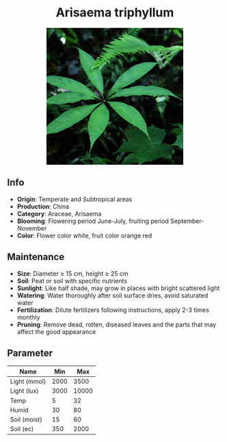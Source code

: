 <h1 align='center'>Arisaema triphyllum</h1>
<p align="center">
    <img 
        align='center'
        width='320'
        src="../images/arisaema triphyllum.png" 
        alt='Arisaema triphyllum' />
</p>

## Info

 - **Origin**: Temperate and Subtropical areas
 - **Production**: China
 - **Category**: Araceae, Arisaema
 - **Blooming**: Flowering period June-July, fruiting period September-November
 - **Color**: Flower color white, fruit color orange red

## Maintenance

 - **Size**: Diameter ≥ 15 cm, height ≥ 25 cm
 - **Soil**: Peat or soil with specific nutrients
 - **Sunlight**: Like half shade, may grow in places with bright scattered light
 - **Watering**: Water thoroughly after soil surface dries, avoid saturated water
 - **Fertilization**: Dilute fertilizers following instructions, apply 2-3 times monthly
 - **Pruning**: Remove dead, rotten, diseased leaves and the parts that may affect the good appearance

## Parameter

| Name         | Min  | Max   |
|--------------|------|-------|
| Light (mmol) | 2000 | 3500  |
| Light (lux)  | 3000 | 10000 |
| Temp         | 5    | 32    |
| Humid        | 30   | 80    |
| Soil (moist) | 15   | 60    |
| Soil (ec)    | 350  | 2000  |
